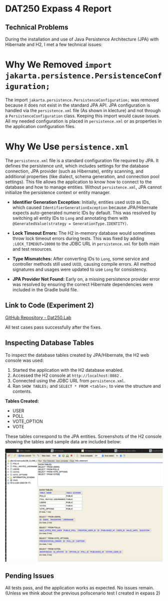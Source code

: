 
# DAT250 Expass 4 Report

## Technical Problems 

During the installation and use of Java Persistence Architecture (JPA) with Hibernate and H2, I met a few technical issues:

# Why We Removed `import jakarta.persistence.PersistenceConfiguration;`

The import `jakarta.persistence.PersistenceConfiguration;` was removed because it does not exist in the standard JPA API. JPA configuration is handled via the `persistence.xml` file (As shown in klecture) and not through a `PersistenceConfiguration` class. Keeping this import would cause issues. All my needed configuration is placed in `persistence.xml` or as properties in the application configuration files.

# Why We Use `persistence.xml`

The `persistence.xml` file is a standard configuration file required by JPA. It defines the persistence unit, which includes settings for the database connection, JPA provider (such as Hibernate), entity scanning, and additional properties (like dialect, schema generation, and connection pool settings). This file allows the application to know how to connect to the database and how to manage entities. Without `persistence.xml`, JPA cannot initialize the persistence context or entity manager.


- **Identifier Generation Exception:** Initially, entities used `UUID` as IDs, which caused `IdentifierGenerationException` because JPA/Hibernate expects auto-generated numeric IDs by default. This was resolved by switching all entity IDs to `Long` and annotating them with `@GeneratedValue(strategy = GenerationType.IDENTITY)`.

- **Lock Timeout Errors:** The H2 in-memory database would sometimes throw lock timeout errors during tests. This was fixed by adding `;LOCK_TIMEOUT=10000` to the JDBC URL in `persistence.xml` for both main and test resources.

- **Type Mismatches:** After converting IDs to `Long`, some service and controller methods still used `UUID`, causing compile errors. All method signatures and usages were updated to use `Long` for consistency.

- **JPA Provider Not Found:** Early on, a missing persistence provider error was resolved by ensuring the correct Hibernate dependencies were included in the Gradle build file.

## Link to Code (Experiment 2)

[GitHub Repository - Dat250.Lab](https://github.com/ThomasTolo/Dat250.Lab)

All test cases pass successfully after the fixes.

## Inspecting Database Tables

To inspect the database tables created by JPA/Hibernate, the H2 web console was used:

1. Started the application with the H2 database enabled. 
2. Accessed the H2 console at `http://localhost:8082` .
3. Connected using the JDBC URL from `persistence.xml`.
4. Ran `SHOW TABLES;` and `SELECT * FROM <table>;` to view the structure and contents.

**Tables Created:**
- USER
- POLL
- VOTE_OPTION
- VOTE

These tables correspond to the JPA entities. Screenshots of the H2 console showing the tables and sample data are included below:

![Database](image.png)

## Pending Issues

 All tests pass, and the application works as expected. No issues remain. (Unless we think about the previous pollscenario test I created in expass 2)


